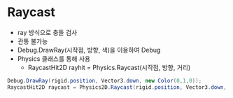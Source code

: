 # Raycast

- ray 방식으로 충돌 검사
- 관통 불가능
- Debug.DrawRay(시작점, 방향, 색)을 이용하여 Debug 
- Physics 클래스를 통해 사용
    - RaycastHit2D rayhit = Physics.Raycast(시작점, 방향, 거리)

```c#
Debug.DrawRay(rigid.position, Vector3.down, new Color(0,1,0));
RaycastHit2D raycast = Physics2D.Raycast(rigid.position, Vector3.down, 1);
```
